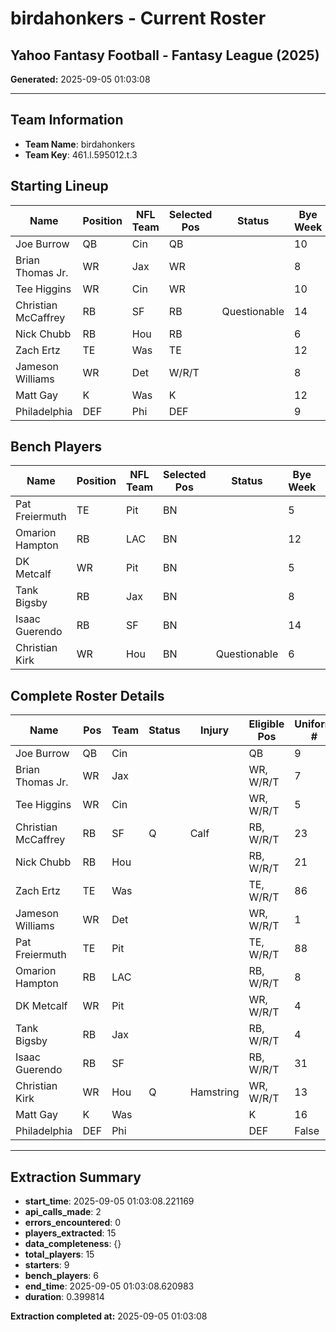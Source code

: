 # birdahonkers - Current Roster

## Yahoo Fantasy Football - Fantasy League (2025)

**Generated:** 2025-09-05 01:03:08

---

## Team Information

- **Team Name**: birdahonkers
- **Team Key**: 461.l.595012.t.3

## Starting Lineup

| Name | Position | NFL Team | Selected Pos | Status | Bye Week | Player ID |
| --- | --- | --- | --- | --- | --- | --- |
| Joe Burrow | QB | Cin | QB |  | 10 | 32671 |
| Brian Thomas Jr. | WR | Jax | WR |  | 8 | 40883 |
| Tee Higgins | WR | Cin | WR |  | 10 | 32703 |
| Christian McCaffrey | RB | SF | RB | Questionable | 14 | 30121 |
| Nick Chubb | RB | Hou | RB |  | 6 | 31005 |
| Zach Ertz | TE | Was | TE |  | 12 | 26658 |
| Jameson Williams | WR | Det | W/R/T |  | 8 | 33967 |
| Matt Gay | K | Was | K |  | 12 | 31977 |
| Philadelphia | DEF | Phi | DEF |  | 9 | 100021 |



## Bench Players

| Name | Position | NFL Team | Selected Pos | Status | Bye Week | Player ID |
| --- | --- | --- | --- | --- | --- | --- |
| Pat Freiermuth | TE | Pit | BN |  | 5 | 33443 |
| Omarion Hampton | RB | LAC | BN |  | 12 | 41807 |
| DK Metcalf | WR | Pit | BN |  | 5 | 31896 |
| Tank Bigsby | RB | Jax | BN |  | 8 | 40095 |
| Isaac Guerendo | RB | SF | BN |  | 14 | 40998 |
| Christian Kirk | WR | Hou | BN | Questionable | 6 | 31017 |



## Complete Roster Details

| Name | Pos | Team | Status | Injury | Eligible Pos | Uniform # | Player Key |
| --- | --- | --- | --- | --- | --- | --- | --- |
| Joe Burrow | QB | Cin |  |  | QB | 9 | 461.p.32671 |
| Brian Thomas Jr. | WR | Jax |  |  | WR, W/R/T | 7 | 461.p.40883 |
| Tee Higgins | WR | Cin |  |  | WR, W/R/T | 5 | 461.p.32703 |
| Christian McCaffrey | RB | SF | Q | Calf | RB, W/R/T | 23 | 461.p.30121 |
| Nick Chubb | RB | Hou |  |  | RB, W/R/T | 21 | 461.p.31005 |
| Zach Ertz | TE | Was |  |  | TE, W/R/T | 86 | 461.p.26658 |
| Jameson Williams | WR | Det |  |  | WR, W/R/T | 1 | 461.p.33967 |
| Pat Freiermuth | TE | Pit |  |  | TE, W/R/T | 88 | 461.p.33443 |
| Omarion Hampton | RB | LAC |  |  | RB, W/R/T | 8 | 461.p.41807 |
| DK Metcalf | WR | Pit |  |  | WR, W/R/T | 4 | 461.p.31896 |
| Tank Bigsby | RB | Jax |  |  | RB, W/R/T | 4 | 461.p.40095 |
| Isaac Guerendo | RB | SF |  |  | RB, W/R/T | 31 | 461.p.40998 |
| Christian Kirk | WR | Hou | Q | Hamstring | WR, W/R/T | 13 | 461.p.31017 |
| Matt Gay | K | Was |  |  | K | 16 | 461.p.31977 |
| Philadelphia | DEF | Phi |  |  | DEF | False | 461.p.100021 |




---

## Extraction Summary

- **start_time**: 2025-09-05 01:03:08.221169
- **api_calls_made**: 2
- **errors_encountered**: 0
- **players_extracted**: 15
- **data_completeness**: {}
- **total_players**: 15
- **starters**: 9
- **bench_players**: 6
- **end_time**: 2025-09-05 01:03:08.620983
- **duration**: 0.399814

**Extraction completed at:** 2025-09-05 01:03:08
